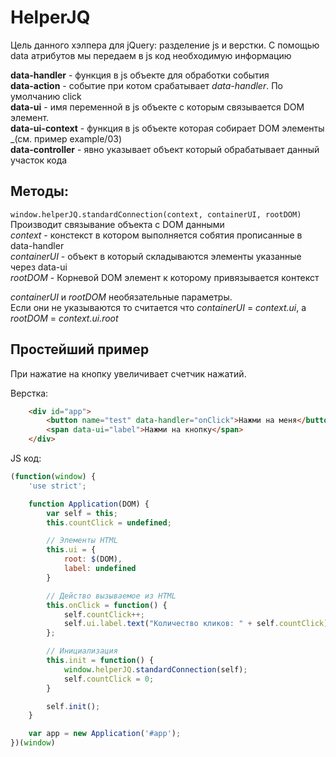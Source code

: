 # HelperJQ

Цель данного хэлпера для jQuery: разделение js и верстки.
С помощью data атрибутов мы передаем в js код необходимую информацию

**data-handler** - функция в js объекте для обработки события <br />
**data-action** - событие при котом срабатывает _data-handler_. По умолчанию click<br />
**data-ui** - имя переменной в js объекте с которым связывается DOM элемент.<br />
**data-ui-context** - функция в js объекте которая собирает DOM элементы _(см. пример example/03)<br />
**data-controller** - явно указывает объект который обрабатывает данный участок кода<br />

Методы:
----------

`window.helperJQ.standardConnection(context, containerUI, rootDOM)`<br />
Производит связывание объекта с DOM данными<br />
_context_ - констекст в котором выполняется собятия прописанные в data-handler<br />
_containerUI_ - объект в который складываются элементы указанные через data-ui<br />
_rootDOM_ - Корневой DOM элемент к которому привязывается контекст

_containerUI_ и _rootDOM_ необязательные параметры.<br />
Если они не указываются то считается что _containerUI_ = _context.ui_, а _rootDOM_ = _context.ui.root_

Простейший пример
----------
При нажатие на кнопку увеличивает счетчик нажатий.

Верстка:

```HTML
    <div id="app">
        <button name="test" data-handler="onClick">Нажми на меня</button>
        <span data-ui="label">Нажми на кнопку</span>
    </div>
```

JS код:

```js
(function(window) {
    'use strict';

    function Application(DOM) {
        var self = this;
        this.countClick = undefined;

        // Элементы HTML
        this.ui = {
            root: $(DOM),
            label: undefined
        }

        // Действо вызываемое из HTML
        this.onClick = function() {
            self.countClick++;
            self.ui.label.text("Количество кликов: " + self.countClick);
        };

        // Инициализация
        this.init = function() {
            window.helperJQ.standardConnection(self);
            self.countClick = 0;
        }

        self.init();
    }

    var app = new Application('#app');
})(window)
```
